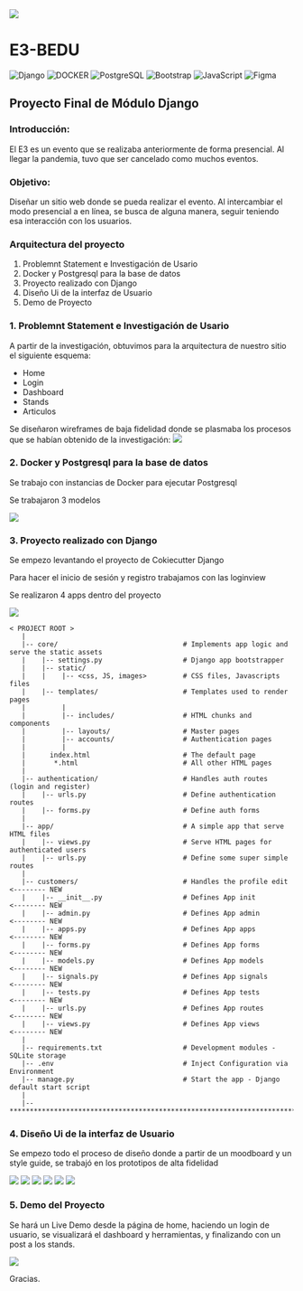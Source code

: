 <img src='./src/img/Titular.png'>

# E3-BEDU
![Django](https://img.shields.io/static/v1?style=for-the-badge&message=Django&color=092E20&logo=Django&logoColor=FFFFFF&label=)
![DOCKER](https://img.shields.io/badge/docker-14354C?style=for-the-badge&logo=docker&logoColor=white)
![PostgreSQL](https://img.shields.io/static/v1?style=for-the-badge&message=PostgreSQL&color=4169E1&logo=PostgreSQL&logoColor=FFFFFF&label=)
![Bootstrap](https://img.shields.io/badge/bootstrap-%23563D7C.svg?style=for-the-badge&logo=bootstrap&logoColor=white)
![JavaScript](https://img.shields.io/badge/javascript-%23323330.svg?style=for-the-badge&logo=javascript&logoColor=%23F7DF1E)
![Figma](https://img.shields.io/badge/figma-%23F24E1E.svg?style=for-the-badge&logo=figma&logoColor=white)


## Proyecto Final de Módulo Django
   
### Introducción:
El E3 es un evento que se realizaba anteriormente de forma presencial. Al llegar la pandemia, tuvo que ser cancelado como muchos eventos. 

### Objetivo:
Diseñar un sitio web donde se pueda realizar el evento. Al intercambiar el modo presencial a en línea, se busca de alguna manera, seguir teniendo esa interacción con los usuarios.

### Arquitectura del proyecto

1. Problemnt Statement e Investigación de Usario
2. Docker y Postgresql para la base de datos
3. Proyecto realizado con Django
4. Diseño Ui de la interfaz de Usuario
5. Demo de Proyecto


<section>
  <h3>1. Problemnt Statement e Investigación de Usario</h3>
  
  <p>A partir de la investigación, obtuvimos para la arquitectura de nuestro sitio el siguiente esquema:</p>

  <ul>
    <li>Home</li>
    <li>Login</li>
    <li>Dashboard</li>
    <li>Stands</li>
    <li>Articulos</li>
  </ul>

  <p>Se diseñaron wireframes de baja fidelidad donde se plasmaba los procesos que se habían obtenido de la investigación:
  <img src='./src/img/Low.png'>
</section>

<section id="docker">
  <h3>2. Docker y Postgresql para la base de datos</h3>
  <p>Se trabajo con instancias de Docker para ejecutar Postgresql</p>
  <p>Se trabajaron 3 modelos</p>  
  <img src='./src/img/Diagrama.png'> 
</section>

<section id="backend">
  <h3>3. Proyecto realizado con Django</h3>
  <p>Se empezo levantando el proyecto de Cokiecutter Django</p>
  <p>Para hacer el inicio de sesión y registro trabajamos con las loginview</p>
  <p>Se realizaron 4 apps dentro del proyecto</p>  
  <img src='./src/img/Proyecto.png'> 
</section>

```
< PROJECT ROOT >
   |
   |-- core/                               # Implements app logic and serve the static assets
   |    |-- settings.py                    # Django app bootstrapper
   |    |-- static/
   |    |    |-- <css, JS, images>         # CSS files, Javascripts files
   |    |-- templates/                     # Templates used to render pages
   |         |
   |         |-- includes/                 # HTML chunks and components
   |         |-- layouts/                  # Master pages
   |         |-- accounts/                 # Authentication pages
   |         |
   |      index.html                       # The default page
   |       *.html                          # All other HTML pages
   |
   |-- authentication/                     # Handles auth routes (login and register)
   |    |-- urls.py                        # Define authentication routes  
   |    |-- forms.py                       # Define auth forms  
   |
   |-- app/                                # A simple app that serve HTML files
   |    |-- views.py                       # Serve HTML pages for authenticated users
   |    |-- urls.py                        # Define some super simple routes  
   |
   |-- customers/                          # Handles the profile edit     <-------- NEW
   |    |-- __init__.py                    # Defines App init             <-------- NEW
   |    |-- admin.py                       # Defines App admin            <-------- NEW
   |    |-- apps.py                        # Defines App apps             <-------- NEW
   |    |-- forms.py                       # Defines App forms            <-------- NEW
   |    |-- models.py                      # Defines App models           <-------- NEW
   |    |-- signals.py                     # Defines App signals          <-------- NEW
   |    |-- tests.py                       # Defines App tests            <-------- NEW
   |    |-- urls.py                        # Defines App routes           <-------- NEW
   |    |-- views.py                       # Defines App views            <-------- NEW
   |
   |-- requirements.txt                    # Development modules - SQLite storage
   |-- .env                                # Inject Configuration via Environment
   |-- manage.py                           # Start the app - Django default start script
   |
   |-- ************************************************************************
```  
  
 
<section id="uid">
  <h3>4. Diseño Ui de la interfaz de Usuario</h3>
   
  <p>Se empezo todo el proceso de diseño donde a partir de un moodboard y un style guide, se trabajó en los prototipos de alta fidelidad</p>   
  <img src='./src/img/Home.png'>
  <img src='./src/img/Login.png'>
  <img src='./src/img/Register.png'>
  <img src='./src/img/Dashboard.png'>
  <img src='./src/img/Modal.png'>
  <img src='./src/img/Stand.png'>
</section>

<section id="uid">
  <h3>5. Demo del Proyecto</h3>
   <p>Se hará un Live Demo desde la página de home, haciendo un login de usuario, se visualizará el dashboard y herramientas, y finalizando con un post a los stands.</p>   
   <img src='./src/img/LiveDemo.png'> 
</section>

Gracias.

